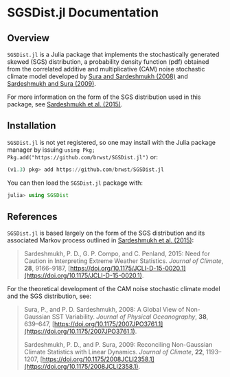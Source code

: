 # SGSDist.jl Documentation

## Overview

`SGSDist.jl` is a Julia package that implements the stochastically generated skewed (SGS) distribution, a probability density function (pdf) obtained from the correlated additive and multiplicative (CAM) noise stochastic climate model developed by [Sura and Sardeshmukh (2008)](https://doi.org/10.1175/2007JPO3761.1) and [Sardeshmukh and Sura (2009)](https://doi.org/10.1175/2008JCLI2358.1).

For more information on the form of the SGS distribution used in this package, see [Sardeshmukh et al. (2015)](https://doi-org.proxy.lib.fsu.edu/10.1175/JCLI-D-15-0020.1).

## Installation

`SGSDist.jl` is not yet registered, so one may install with the Julia package manager by issuing `using Pkg; Pkg.add("https://github.com/brwst/SGSDist.jl")` or:

```julia
(v1.3) pkg> add https://github.com/brwst/SGSDist.jl
```

You can then load the `SGSDist.jl` package with:

```julia
julia> using SGSDist
```

## References

`SGSDist.jl` is based largely on the form of the SGS distribution and its associated Markov process outlined in [Sardeshmukh et al. (2015)](https://doi-org.proxy.lib.fsu.edu/10.1175/JCLI-D-15-0020.1):

>Sardeshmukh, P. D., G. P. Compo, and C. Penland, 2015: Need for Caution in Interpreting Extreme Weather Statistics. *Journal of Climate*, **28**, 9166–9187, [https://doi.org/10.1175/JCLI-D-15-0020.1](https://doi.org/10.1175/JCLI-D-15-0020.1).

For the theoretical development of the CAM noise stochastic climate model and the SGS distribution, see:

>Sura, P., and P. D. Sardeshmukh, 2008: A Global View of Non-Gaussian SST Variability. *Journal of Physical Oceanography*, **38**, 639–647, [https://doi.org/10.1175/2007JPO3761.1](https://doi.org/10.1175/2007JPO3761.1).
>
>Sardeshmukh, P. D., and P. Sura, 2009: Reconciling Non-Gaussian Climate Statistics with Linear Dynamics. *Journal of Climate*, **22**, 1193–1207, [https://doi.org/10.1175/2008JCLI2358.1](https://doi.org/10.1175/2008JCLI2358.1).
